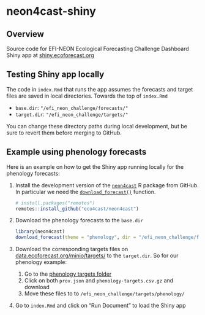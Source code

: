 
<!-- README.md is generated from README.Rmd. Please edit that file -->

# neon4cast-shiny

## Overview

Source code for EFI-NEON Ecological Forecasting Challenge Dashboard
Shiny app at [shiny.ecoforecast.org](https://shiny.ecoforecast.org/)

## Testing Shiny app locally

The code in `index.Rmd` that runs the app assumes the forecasts and
target files are saved in local directories. Towards the top of
`index.Rmd`

  - `base.dir`: `"/efi_neon_challenge/forecasts/"`
  - `target.dir`: `"/efi_neon_challenge/targets/"`

You can change these directory paths during local development, but be
sure to revert them before merging to GitHub.

## Example using phenology forecasts

Here is an example on how to get the Shiny app running locally for the
phenology forecasts:

1.  Install the development version of the
    [`neon4cast`](https://github.com/eco4cast/neon4cast) R package from
    GitHub. In particular we need the
    [`download_forecast()`](https://github.com/eco4cast/neon4cast/blob/main/R/download_forecast.R)
    function.
    
    ``` r
    # install.packages("remotes")
    remotes::install_github("eco4cast/neon4cast")
    ```

2.  Download the phenology forecasts to the `base.dir`
    
    ``` r
    library(neon4cast)
    download_forecast(theme = "phenology", dir = "/efi_neon_challenge/forecasts/")
    ```

3.  Download the corresponding targets files on
    [data.ecoforecast.org/minio/targets/](https://data.ecoforecast.org/minio/targets/)
    to the `target.dir`. So for our phenology example:
    
    1.  Go to the [phenology targets
        folder](https://data.ecoforecast.org/minio/targets/phenology/)
    2.  Click on both `prov.json` and `phenology-targets.csv.gz` and
        download
    3.  Move these files to to `/efi_neon_challenge/targets/phenology/`

4.  Go to `index.Rmd` and click on “Run Document” to load the Shiny app

